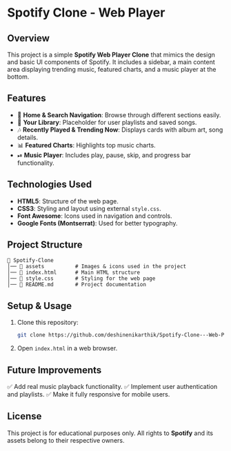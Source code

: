 # Spotify Clone - Web Player

## Overview
This project is a simple **Spotify Web Player Clone** that mimics the design and basic UI components of Spotify. It includes a sidebar, a main content area displaying trending music, featured charts, and a music player at the bottom.

## Features
- 🎵 **Home & Search Navigation**: Browse through different sections easily.
- 📂 **Your Library**: Placeholder for user playlists and saved songs.
- 🎶 **Recently Played & Trending Now**: Displays cards with album art, song details.
- 📊 **Featured Charts**: Highlights top music charts.
- ⏯ **Music Player**: Includes play, pause, skip, and progress bar functionality.

## Technologies Used
- **HTML5**: Structure of the web page.
- **CSS3**: Styling and layout using external `style.css`.
- **Font Awesome**: Icons used in navigation and controls.
- **Google Fonts (Montserrat)**: Used for better typography.

## Project Structure
```
📁 Spotify-Clone
│── 📁 assets          # Images & icons used in the project
│── 📄 index.html      # Main HTML structure
│── 📄 style.css       # Styling for the web page
│── 📄 README.md       # Project documentation
```

## Setup & Usage
1. Clone this repository:
   ```bash
   git clone https://github.com/deshinenikarthik/Spotify-Clone---Web-Player.git
   ```
2. Open `index.html` in a web browser.

## Future Improvements
✅ Add real music playback functionality.
✅ Implement user authentication and playlists.
✅ Make it fully responsive for mobile users.

## License
This project is for educational purposes only. All rights to **Spotify** and its assets belong to their respective owners.
